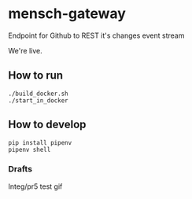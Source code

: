 # mensch-gateway
Endpoint for Github to REST it's changes event stream

We're live.

## How to run
```
./build_docker.sh
./start_in_docker
```

## How to develop
```
pip install pipenv
pipenv shell
```


### Drafts 
Integ/pr5
test
gif
